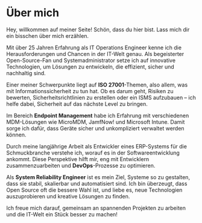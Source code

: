 # Über mich

Hey, willkommen auf meiner Seite! Schön, dass du hier bist. Lass mich dir ein bisschen über mich erzählen.

Mit über 25 Jahren Erfahrung als IT Operations Engineer kenne ich die Herausforderungen und Chancen in der IT-Welt genau. Als begeisterter Open-Source-Fan und Systemadministrator setze ich auf innovative Technologien, um Lösungen zu entwickeln, die effizient, sicher und nachhaltig sind.

Einer meiner Schwerpunkte liegt auf **ISO 27001**-Themen, also allem, was mit Informationssicherheit zu tun hat. Ob es darum geht, Risiken zu bewerten, Sicherheitsrichtlinien zu erstellen oder ein ISMS aufzubauen – ich helfe dabei, Sicherheit auf das nächste Level zu bringen.

Im Bereich **Endpoint Management** habe ich Erfahrung mit verschiedenen MDM-Lösungen wie MicroMDM, JamfNow! und Microsoft Intune. Damit sorge ich dafür, dass Geräte sicher und unkompliziert verwaltet werden können.

Durch meine langjährige Arbeit als Entwickler eines ERP-Systems für die Schmuckbranche verstehe ich, worauf es in der Softwareentwicklung ankommt. Diese Perspektive hilft mir, eng mit Entwicklern zusammenzuarbeiten und **DevOps**-Prozesse zu optimieren.

Als **System Reliability Engineer** ist es mein Ziel, Systeme so zu gestalten, dass sie stabil, skalierbar und automatisiert sind. Ich bin überzeugt, dass Open Source oft die bessere Wahl ist, und liebe es, neue Technologien auszuprobieren und kreative Lösungen zu finden.

Ich freue mich darauf, gemeinsam an spannenden Projekten zu arbeiten und die IT-Welt ein Stück besser zu machen!